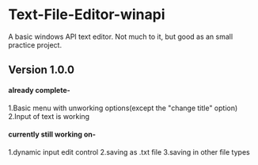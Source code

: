 # Text-File-Editor-winapi #
A basic windows API text editor. Not much to it, but good as an small practice project.

## Version 1.0.0 ##
#### already complete- ####
  
1.Basic menu with unworking options(except the "change title" option)
2.Input of text is working
 
#### currently still working on- ####
  
1.dynamic input edit control
2.saving as .txt file
3.saving in other file types
